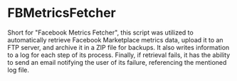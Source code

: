 # FBMetricsFetcher

Short for "Facebook Metrics Fetcher", this script was utilized to automatically retrieve Facebook Marketplace metrics data, upload it to an FTP server, and archive it in a ZIP file for backups. It also writes information to a log for each step of its process. Finally, if retrieval fails, it has the ability to send an email notifying the user of its failure, referencing the mentioned log file.
